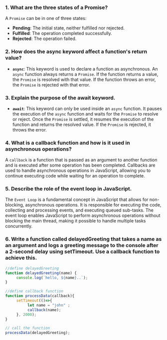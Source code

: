 ### 1. What are the three states of a Promise?

A `Promise` can be in one of three states:

- **Pending**: The initial state, neither fulfilled nor rejected.
- **Fulfilled**: The operation completed successfully.
- **Rejected**: The operation failed.

### 2. How does the async keyword affect a function's return value?

- **`async`**: This keyword is used to declare a function as asynchronous. An `async` function always returns a `Promise`. If the function returns a value, the `Promise` is resolved with that value. If the function throws an error, the `Promise` is rejected with that error.

### 3. Explain the purpose of the await keyword.

- **`await`**: This keyword can only be used inside an `async` function. It pauses the execution of the `async` function and waits for the `Promise` to resolve or reject. Once the `Promise` is settled, it resumes the execution of the function and returns the resolved value. If the `Promise` is rejected, it throws the error.

### 4. What is a callback function and how is it used in asynchronous operations?

A `callback` is a function that is passed as an argument to another function and is executed after some operation has been completed. Callbacks are used to handle asynchronous operations in JavaScript, allowing you to continue executing code while waiting for an operation to complete.

### 5. Describe the role of the event loop in JavaScript.

The `Event Loop` is a fundamental concept in JavaScript that allows for non-blocking, asynchronous operations. It is responsible for executing the code, collecting and processing events, and executing queued sub-tasks. The event loop enables JavaScript to perform asynchronous operations without blocking the main thread, making it possible to handle multiple tasks concurrently.


### 6. Write a function called delayedGreeting that takes a name as an argument and logs a greeting message to the console after a 2-second delay using setTimeout. Use a callback function to achieve this.

```javascript
//define delayedGreeting
function delayedGreeting(name) {
     console.log(`hello, ${name}..`);
}

//define callback function
function processData(callback){
     setTimeout(()=>{
          let name = "john" ;
          callback(name);
     }, 2000);
}

// call the function
processData(delayedGreeting);
```



